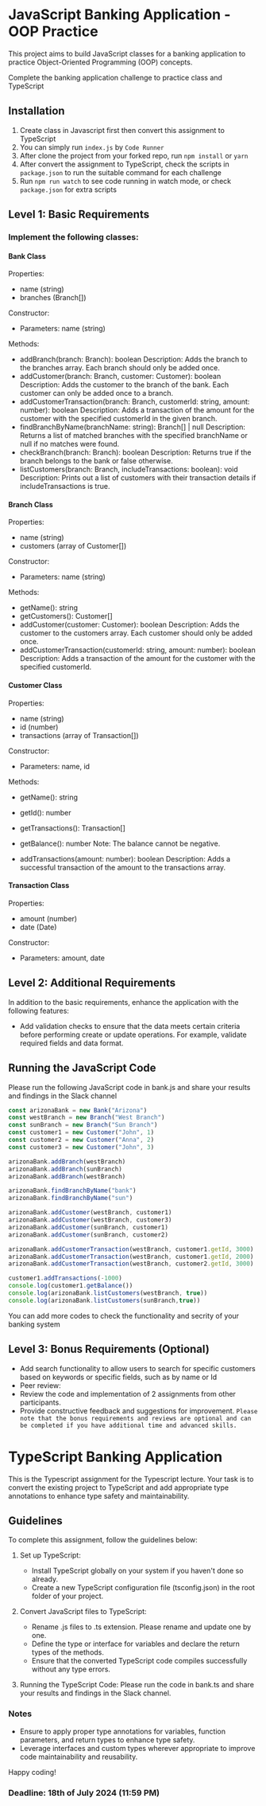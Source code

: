 # JavaScript Banking Application - OOP Practice

This project aims to build JavaScript classes for a banking application to practice Object-Oriented Programming (OOP) concepts.

Complete the banking application challenge to practice class and TypeScript

## Installation

1. Create class in Javascript first then convert this assignment to TypeScript
2. You can simply run `index.js` by `Code Runner`
3. After clone the project from your forked repo, run `npm install` or `yarn`
4. After convert the assignment to TypeScript, check the scripts in `package.json` to run the suitable command for each challenge
5. Run `npm run watch` to see code running in watch mode, or check `package.json` for extra scripts

## Level 1: Basic Requirements

### Implement the following classes:

#### Bank Class

Properties:

- name (string)
- branches (Branch[])

Constructor:

- Parameters: name (string)

Methods:

- addBranch(branch: Branch): boolean
  Description: Adds the branch to the branches array. Each branch should only be added once.
- addCustomer(branch: Branch, customer: Customer): boolean
  Description: Adds the customer to the branch of the bank. Each customer can only be added once to a branch.
- addCustomerTransaction(branch: Branch, customerId: string, amount: number): boolean
  Description: Adds a transaction of the amount for the customer with the specified customerId in the given branch.
- findBranchByName(branchName: string): Branch[] | null
  Description: Returns a list of matched branches with the specified branchName or null if no matches were found.
- checkBranch(branch: Branch): boolean
  Description: Returns true if the branch belongs to the bank or false otherwise.
- listCustomers(branch: Branch, includeTransactions: boolean): void
  Description: Prints out a list of customers with their transaction details if includeTransactions is true.

#### Branch Class

Properties:

- name (string)
- customers (array of Customer[])

Constructor:

- Parameters: name (string)

Methods:

- getName(): string
- getCustomers(): Customer[]
- addCustomer(customer: Customer): boolean
  Description: Adds the customer to the customers array. Each customer should only be added once.
- addCustomerTransaction(customerId: string, amount: number): boolean
  Description: Adds a transaction of the amount for the customer with the specified customerId.

#### Customer Class

Properties:

- name (string)
- id (number)
- transactions (array of Transaction[])

Constructor:

- Parameters: name, id

Methods:

- getName(): string
- getId(): number
- getTransactions(): Transaction[]
- getBalance(): number
  Note: The balance cannot be negative.

- addTransactions(amount: number): boolean
  Description: Adds a successful transaction of the amount to the transactions array.

#### Transaction Class

Properties:

- amount (number)
- date (Date)

Constructor:

- Parameters: amount, date

## Level 2: Additional Requirements

In addition to the basic requirements, enhance the application with the following features:

- Add validation checks to ensure that the data meets certain criteria before performing create or update operations. For example, validate required fields and data format.

## Running the JavaScript Code

Please run the following JavaScript code in bank.js and share your results and findings in the Slack channel

```js
const arizonaBank = new Bank("Arizona")
const westBranch = new Branch("West Branch")
const sunBranch = new Branch("Sun Branch")
const customer1 = new Customer("John", 1)
const customer2 = new Customer("Anna", 2)
const customer3 = new Customer("John", 3)

arizonaBank.addBranch(westBranch)
arizonaBank.addBranch(sunBranch)
arizonaBank.addBranch(westBranch)

arizonaBank.findBranchByName("bank")
arizonaBank.findBranchByName("sun")

arizonaBank.addCustomer(westBranch, customer1)
arizonaBank.addCustomer(westBranch, customer3)
arizonaBank.addCustomer(sunBranch, customer1)
arizonaBank.addCustomer(sunBranch, customer2)

arizonaBank.addCustomerTransaction(westBranch, customer1.getId, 3000)
arizonaBank.addCustomerTransaction(westBranch, customer1.getId, 2000)
arizonaBank.addCustomerTransaction(westBranch, customer2.getId, 3000)

customer1.addTransactions(-1000)
console.log(customer1.getBalance())
console.log(arizonaBank.listCustomers(westBranch, true))
console.log(arizonaBank.listCustomers(sunBranch,true))
```

You can add more codes to check the functionality and secrity of your banking system

## Level 3: Bonus Requirements (Optional)

- Add search functionality to allow users to search for specific customers based on keywords or specific fields, such as by name or Id
- Peer review:
- Review the code and implementation of 2 assignments from other participants.
- Provide constructive feedback and suggestions for improvement.
  `Please note that the bonus requirements and reviews are optional and can be completed if you have additional time and advanced skills.`

# TypeScript Banking Application

This is the Typescript assignment for the Typescript lecture.
Your task is to convert the existing project to TypeScript and add appropriate type annotations to enhance type safety and maintainability.

## Guidelines

To complete this assignment, follow the guidelines below:

1. Set up TypeScript:

   - Install TypeScript globally on your system if you haven't done so already.
   - Create a new TypeScript configuration file (tsconfig.json) in the root folder of your project.

2. Convert JavaScript files to TypeScript:

   - Rename .js files to .ts extension. Please rename and update one by one.
   - Define the type or interface for variables and declare the return types of the methods.
   - Ensure that the converted TypeScript code compiles successfully without any type errors.

3. Running the TypeScript Code:
   Please run the code in bank.ts and share your results and findings in the Slack channel.

### Notes

- Ensure to apply proper type annotations for variables, function parameters, and return types to enhance type safety.
- Leverage interfaces and custom types wherever appropriate to improve code maintainability and reusability.

Happy coding!

### Deadline: 18th of July 2024 (11:59 PM)
